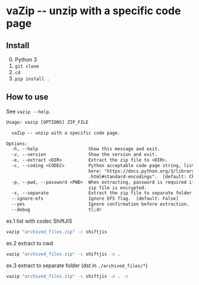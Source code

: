 # vaZip -- unzip with a specific code page

## Install

0. Python 3
1. `git clone`
2. `cd`
3. `pip install .`

## How to use

See `vazip --help`.

```txt
Usage: vazip [OPTIONS] ZIP_FILE

  vaZip -- unzip with a specific code page.

Options:
  -h, --help                   Show this message and exit.
  -v, --version                Show the version and exit.
  -e, --extract <DIR>          Extract the zip file to <DIR>.
  -c, --coding <CODEC>         Python acceptable code page string, listed
                               here: "https://docs.python.org/3/library/codecs
                               .html#standard-encodings".  [default: CP437]
  -p, --pwd, --password <PWD>  When extracting, password is required if the
                               zip file is encrypted.
  -s, --separate               Extract the zip file to separate folder.
  --ignore-efs                 Ignore EFS flag.  [default: False]
  --yes                        Ignore confirmation before extraction.
  --debug                      tl;dr
```

ex.1 list with codec ShiftJIS

```cmd
vazip "archived_files.zip" -c shiftjis
```

ex.2 extract to cwd

```cmd
vazip "archived_files.zip" -c shiftjis -e .
```

ex.3 extract to separate folder (dst in `./archived_files/*`)

```cmd
vazip "archived_files.zip" -c shiftjis -e . -s
```

